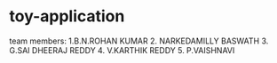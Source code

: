 # toy-application
team members:
1.B.N.ROHAN KUMAR
2. NARKEDAMILLY BASWATH
3. G.SAI DHEERAJ REDDY
4. V.KARTHIK REDDY
5. P.VAISHNAVI